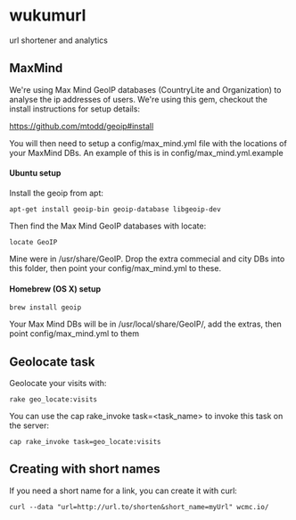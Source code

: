 wukumurl
========

url shortener and analytics

## MaxMind
We're using Max Mind GeoIP databases (CountryLite and Organization) to analyse the ip addresses of users. We're using this gem, checkout the install instructions for setup details:

  https://github.com/mtodd/geoip#install

You will then need to setup a config/max_mind.yml file with the locations of your MaxMind DBs. An example of this is in config/max_mind.yml.example

#### Ubuntu setup
Install the geoip from apt:

    apt-get install geoip-bin geoip-database libgeoip-dev

Then find the Max Mind GeoIP databases with locate:

    locate GeoIP

Mine were in /usr/share/GeoIP. Drop the extra commecial and city DBs into this folder, then point your config/max_mind.yml to these.

#### Homebrew (OS X) setup
    
    brew install geoip

Your Max Mind DBs will be in /usr/local/share/GeoIP/, add the extras, then point config/max_mind.yml to them

## Geolocate task
Geolocate your visits with:

    rake geo_locate:visits

You can use the cap rake_invoke task=<task_name> to invoke this task on the server:

    cap rake_invoke task=geo_locate:visits

## Creating with short names
If you need a short name for a link, you can create it with curl:

    curl --data "url=http://url.to/shorten&short_name=myUrl" wcmc.io/
